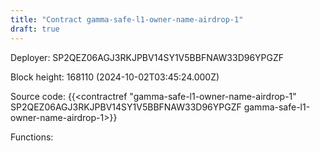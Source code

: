 ```yaml
---
title: "Contract gamma-safe-l1-owner-name-airdrop-1"
draft: true
---
```

Deployer: SP2QEZ06AGJ3RKJPBV14SY1V5BBFNAW33D96YPGZF


 



Block height: 168110 (2024-10-02T03:45:24.000Z)

Source code: {{<contractref "gamma-safe-l1-owner-name-airdrop-1" SP2QEZ06AGJ3RKJPBV14SY1V5BBFNAW33D96YPGZF gamma-safe-l1-owner-name-airdrop-1>}}

Functions:


